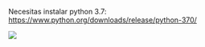 Necesitas instalar python 3.7: https://www.python.org/downloads/release/python-370/




<img src="https://i.imgur.com/ttE78g1.png">
